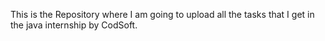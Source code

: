 This is the Repository where I am going to upload all the tasks that I get in the java internship by CodSoft.
